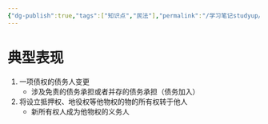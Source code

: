 ```yaml
---
{"dg-publish":true,"tags":["知识点","民法"],"permalink":"/学习笔记studyup/知识点cheese/义务主体变更/","dgPassFrontmatter":true,"created":"2024-07-14T09:44:43.160+08:00","updated":"2024-10-25T12:38:33.128+08:00"}
---
```


# 典型表现
1. 一项债权的债务人变更
	- 涉及免责的债务承担或者并存的债务承担（债务加入）
2. 将设立抵押权、地役权等他物权的物的所有权转于他人
	- 新所有权人成为他物权的义务人
